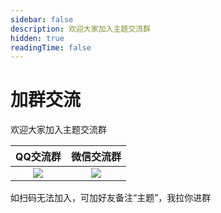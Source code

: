 ```yaml
---
sidebar: false
description: 欢迎大家加入主题交流群
hidden: true
readingTime: false
---
```

# 加群交流

欢迎大家加入主题交流群

|                                QQ交流群                                 |                               微信交流群                                |
| :---------------------------------------------------------------------: | :---------------------------------------------------------------------: |
| ![](https://img.cdn.sugarat.top/mdImg/MTY5NTA0NTAzMjAzMQ==695045032031) | ![](https://img.cdn.sugarat.top/mdImg/MTY5NTQ1NTA2Nzk0Mw==695455067943) |

如扫码无法加入，可加好友备注“主题”，我拉你进群